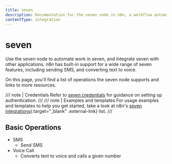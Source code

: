 ```yaml
---
title: seven
description: Documentation for the seven node in n8n, a workflow automation platform. Includes details of operations and configuration, and links to examples and credentials information.
contentType: integration
---
```


# seven

Use the seven node to automate work in seven, and integrate seven with other applications. n8n has built-in support for a wide range of seven features, including sending SMS, and converting text to voice. 

On this page, you'll find a list of operations the seven node supports and links to more resources.

/// note | Credentials
Refer to [seven credentials](/integrations/builtin/credentials/seven/) for guidance on setting up authentication. 
///
/// note | Examples and templates
For usage examples and templates to help you get started, take a look at n8n's [seven integrations](https://n8n.io/integrations/sms77/){:target="_blank" .external-link} list.
///

## Basic Operations

* SMS
    * Send SMS
* Voice Call
    * Converts text to voice and calls a given number

